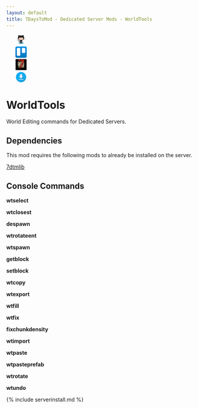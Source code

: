 ```yaml
---
layout: default
title: 7DaysToMod - Dedicated Server Mods - WorldTools
---
```

<ul style="list-style: none;">
	<li class="link-toolbar-right">
		<a href="https://github.com/7DaysToMod/worldtools" class="social-icon" target="_blank" title="View on Github">
			<img src="/images/Octocat.png" height="30">
		</a>
	</li>
	<li class="link-toolbar-right">
		<a href="https://trello.com/b/ubhbKNfD/worldtools" class="social-icon" target="_blank" title="TODO List on Trello">
			<img src="/images/trello.png" height="30">
		</a>
	</li>
	<li class="link-toolbar-right">
		<a href="http://7daystodie.com/forums/" class="social-icon" target="_blank" title="7DaysToDie.com Forum Post">
			<img src="/images/placeholder_small.png" height="30">
		</a>
	</li>
	<li class="link-toolbar-right">
		<a href="https://github.com/7DaysToMod/worldtools/releases" class="social-icon" target="_blank" title="Downloads">
			<img src="/images/download.png" height="30">
		</a>
	</li>
</ul>

# WorldTools

World Editing commands for Dedicated Servers.

## Dependencies

This mod requires the following mods to already be installed on the server.

[7dtmlib](http://7daystomod.com/mods/7dtmlib)

## Console Commands

__wtselect__

__wtclosest__

__despawn__

__wtrotateent__

__wtspawn__

__getblock__

__setblock__

__wtcopy__

__wtexport__

__wtfill__

__wtfix__

__fixchunkdensity__

__wtimport__

__wtpaste__

__wtpasteprefab__

__wtrotate__

__wtundo__

{% include serverinstall.md %}